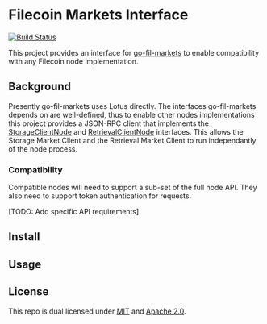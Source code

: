 # Filecoin Markets Interface

[![Build Status](https://travis-ci.com/ChainSafe/fil-markets-interface.svg?token=tppYFL7pBXTmrb45py5Q&branch=main)](https://travis-ci.com/ChainSafe/fil-markets-interface)

This project provides an interface for [go-fil-markets](https://github.com/filecoin-project/go-fil-markets) to enable compatibility with any Filecoin node implementation.


## Background

Presently go-fil-markets uses Lotus directly. The interfaces go-fil-markets depends on are well-defined, thus to enable other nodes implementations this project provides a JSON-RPC client that implements the [StorageClientNode](https://github.com/filecoin-project/go-fil-markets/blob/e4e257f097707e6f93f4bf0b5f9aa931871c94a7/storagemarket/nodes.go#L84-L107) and [RetrievalClientNode](https://github.com/filecoin-project/go-fil-markets/blob/e4e257f097707e6f93f4bf0b5f9aa931871c94a7/retrievalmarket/nodes.go#L15-L41) interfaces. This allows the Storage Market Client and the Retrieval Market Client to run independantly of the node process.


### Compatibility 

Compatible nodes will need to support a sub-set of the full node API. They also need to support token authentication for requests.

[TODO: Add specific API requirements]

## Install

## Usage

## License

This repo is dual licensed under [MIT](/LICENSE-MIT) and [Apache 2.0](/LICENSE-APACHE).
